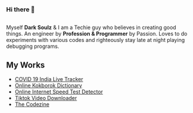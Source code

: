 ### Hi there 👋
<!-- wp:image {"id":965,"sizeSlug":"large"} -->
<figure class="wp-block-image size-large"><img src="https://thecodezine.com/wp-content/uploads/2020/07/darksoulz-800x800.png" alt="" class="wp-image-965"/></figure>
<!-- /wp:image -->

<!-- wp:paragraph -->
<p>Myself <strong><span class="has-inline-color has-vivid-red-color">Dark Soulz</span></strong> &amp; I am a Techie guy who believes in creating good things. An engineer by <strong>Profession &amp; Programmer</strong> by Passion. Loves to do experiments with various codes and righteously stay late at night playing debugging programs.</p>
<!-- /wp:paragraph -->

<!-- wp:heading -->
<h2>My Works</h2>
<!-- /wp:heading -->

<!-- wp:list -->
<ul><li><a href="https://thecodezine.com/covid19" target="_blank" aria-label="undefined (opens in a new tab)" rel="noreferrer noopener">COVID 19 India Live Tracker</a></li><li><a href="https://kokdictionary.com" target="_blank" aria-label="undefined (opens in a new tab)" rel="noreferrer noopener">Online Kokborok Dictionary</a></li><li><a href="https://thecodezine.com/speed" target="_blank" aria-label="undefined (opens in a new tab)" rel="noreferrer noopener">Online Internet Speed Test Detector</a></li><li><a href="https://thecodezine.com/tiktok" target="_blank" aria-label="undefined (opens in a new tab)" rel="noreferrer noopener">Tiktok Video Downloader</a></li><li><a href="https://thecodezine.com" target="_blank" aria-label="undefined (opens in a new tab)" rel="noreferrer noopener">The Codezine</a></li></ul>
<!-- /wp:list -->
<!--
**jupiterdv/jupiterdv** is a ✨ _special_ ✨ repository because its `README.md` (this file) appears on your GitHub profile.

Here are some ideas to get you started:

- 🔭 I’m currently working on ...
- 🌱 I’m currently learning ...
- 👯 I’m looking to collaborate on ...
- 🤔 I’m looking for help with ...
- 💬 Ask me about ...
- 📫 How to reach me: ...
- 😄 Pronouns: ...
- ⚡ Fun fact: ...
-->
